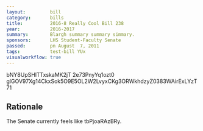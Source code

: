 ```yaml
---
layout:         bill
category:       bills
title:          2016-8 Really Cool Bill 238
year:           2016-2017
summary:        Blargh summary summary simmary.
sponsors:       LHS Student-Faculty Senate
passed:         pn August  7, 2011
tags:           test-bill YUx
visualworkflow: true
---
```



bNY8UpSHlTTxskaMK2jT 2e73PnyYq1ozt0 glGOV97Xg14CkxSok5O9E5OL2W2LvyxCKg3ORWkhdzyZ0383WAirExLYzT71 




Rationale
---------
The Senate currently feels like tbPjoaRAzBRy.
